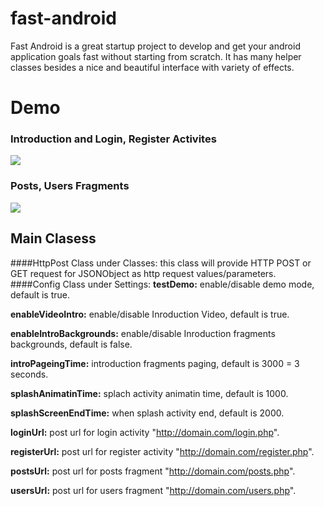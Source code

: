 # fast-android
Fast Android is a great startup project to develop and get your android application goals fast without starting from scratch. It has many helper classes besides a nice and beautiful interface with variety of effects.

# Demo
### Introduction and Login, Register Activites
![](https://github.com/mahmz/fast-android/blob/master/demo/Intro.gif)

### Posts, Users Fragments
![](https://github.com/mahmz/fast-android/blob/master/demo/PostsUsers.gif)

## Main Clasess
####HttpPost Class under Classes:
this class will provide HTTP POST or GET request for JSONObject as http request values/parameters.
####Config Class under Settings:
**testDemo:** enable/disable demo mode, default is true.

**enableVideoIntro:** enable/disable Inroduction Video, default is true.

**enableIntroBackgrounds:** enable/disable Inroduction fragments backgrounds, default is false.

**introPageingTime:** introduction fragments paging, default is 3000 = 3 seconds.

**splashAnimatinTime:** splach activity animatin time, default is 1000.

**splashScreenEndTime:** when splash activity end, default is 2000.

**loginUrl:** post url for login activity "http://domain.com/login.php".

**registerUrl:** post url for register activity "http://domain.com/register.php".

**postsUrl:** post url for posts fragment "http://domain.com/posts.php".

**usersUrl:** post url for users fragment "http://domain.com/users.php".






